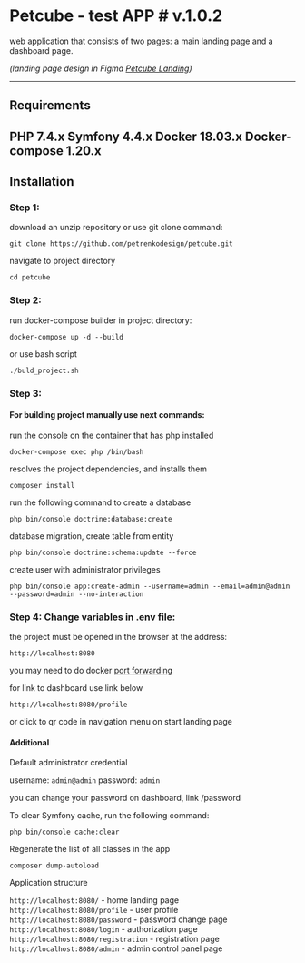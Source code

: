 # Petcube - test APP # v.1.0.2

web application that consists of two pages: a main landing page and a dashboard page.

*(landing page design in Figma [Petcube Landing](https://www.figma.com/file/MzvPht5mycZ5Tr1P0gwIEV/Petcube-App-Test))*

---

## Requirements

PHP 7.4.x
Symfony 4.4.x
Docker 18.03.x
Docker-compose 1.20.x
---

## Installation

### Step 1:

download an unzip repository or use git clone command:

``git clone https://github.com/petrenkodesign/petcube.git``

navigate to project directory 

``cd petcube ``

### Step 2: 

run docker-compose builder in project directory:

``docker-compose up -d --build``

or use bash script 

``./buld_project.sh``

### Step 3:

#### For building project manually use next commands:

run the console on the container that has php installed

``docker-compose exec php /bin/bash``

resolves the project dependencies, and installs them

``composer install``

run the following command to create a database

``php bin/console doctrine:database:create``

database migration, create table from entity

``php bin/console doctrine:schema:update --force``

create user with administrator privileges

``php bin/console app:create-admin --username=admin --email=admin@admin --password=admin --no-interaction``


### Step 4: Change variables in .env file:

the project must be opened in the browser at the address:

``http://localhost:8080``

you may need to do docker [port forwarding](https://docs.docker.com/config/containers/container-networking/)

for link to dashboard use link below

``http://localhost:8080/profile``

or click to qr code in navigation menu on start landing page


#### Additional ####

Default administrator credential

username: ``admin@admin``
password: ``admin``

you can change your password on dashboard, link /password 

To clear Symfony cache, run the following command:

``php bin/console cache:clear``

Regenerate the list of all classes in the app

``composer dump-autoload``

Application structure

``http://localhost:8080/``              - home landing page
``http://localhost:8080/profile``       - user profile
``http://localhost:8080/password``      - password change page
``http://localhost:8080/login``         - authorization page
``http://localhost:8080/registration``  - registration page
``http://localhost:8080/admin``         - admin control panel page